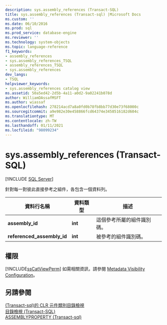 ```yaml
---
description: sys.assembly_references (Transact-SQL)
title: sys.assembly_references (Transact-sql) |Microsoft Docs
ms.custom: ''
ms.date: 06/10/2016
ms.prod: sql
ms.prod_service: database-engine
ms.reviewer: ''
ms.technology: system-objects
ms.topic: language-reference
f1_keywords:
- assembly_references
- sys.assembly_references_TSQL
- assembly_references_TSQL
- sys.assembly_references
dev_langs:
- TSQL
helpviewer_keywords:
- sys.assembly_references catalog view
ms.assetid: 50a5ed42-2d5b-4a11-a0d2-9a02241b078d
author: WilliamDAssafMSFT
ms.author: wiassaf
ms.openlocfilehash: 278214acd7a8a0fd0b78fb8bb77d30e73f68000c
ms.sourcegitcommit: a9e982e30e458866fcd64374e3458516182d604c
ms.translationtype: MT
ms.contentlocale: zh-TW
ms.lasthandoff: 01/11/2021
ms.locfileid: "98099234"
---
```

# <a name="sysassembly_references-transact-sql"></a>sys.assembly_references (Transact-SQL)
[!INCLUDE [SQL Server](../../includes/applies-to-version/sqlserver.md)]

  針對每一對彼此直接參考之組件，各包含一個資料列。  
  
|資料行名稱|資料類型|描述|  
|-----------------|---------------|-----------------|  
|**assembly_id**|**int**|這個參考所屬的組件識別碼。|  
|**referenced_assembly_id**|**int**|被參考的組件識別碼。|  
  
## <a name="permissions"></a>權限  
 [!INCLUDE[ssCatViewPerm](../../includes/sscatviewperm-md.md)] 如需相關資訊，請參閱 [Metadata Visibility Configuration](../../relational-databases/security/metadata-visibility-configuration.md)。  
  
## <a name="see-also"></a>另請參閱  
 [&#40;Transact-sql&#41;的 CLR 元件類別目錄檢視 ](../../relational-databases/system-catalog-views/clr-assembly-catalog-views-transact-sql.md)   
 [目錄檢視 &#40;Transact-SQL&#41;](../../relational-databases/system-catalog-views/catalog-views-transact-sql.md)   
 [ASSEMBLYPROPERTY &#40;Transact-sql&#41;](../../t-sql/functions/assemblyproperty-transact-sql.md)  
  
  
